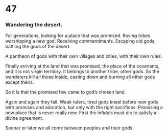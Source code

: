 # 47

### Wandering the desert.

For generations, looking for a place that was promised. Roving tribes worshipping a new god. Receiving commandments. Escaping old gods, battling the gods of the desert. 

A pantheon of gods with their own villages and cities, with their own rules. 

Finally arriving at the land that was promised, the place of the covenants, and it is not virgin territory. It belongs to another tribe, other gods. So the wanderers kill all those inside, casting down and burning all other gods except theirs.

So it is that the promised few came to god’s chosen land. 

Again and again they fall. Weak rulers, tired gods kneel before new gods with promises and adoration, but only with the right sacrifices. Promising a new place that is never really new. First the infidels must die to satisfy a divine agreement.

Sooner or later we all come between peoples and their gods.